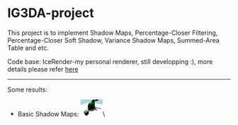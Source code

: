 # IG3DA-project

This project is to implement Shadow Maps, Percentage-Closer Filtering, Percentage-Closer Soft Shadow, Variance Shadow Maps, Summed-Area Table and etc. 

Code base: IceRender-my personal renderer, still developping :), more details please refer [here](codes/RenderEngine-branch2-For-implementation-of-VSSM-IG3DA-project-/README.md)

---------------------------------------------------------------------------------------------------------------------

Some results:

- Basic Shadow Maps:
 <img src="/results/SM.png" style="width:50px;"/>\